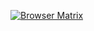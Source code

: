[![Browser Matrix](https://saucelabs.com/open_sauce/build_matrix/parora.svg?auth=HMAC_TOKEN)](https://saucelabs.com/u/parora)

